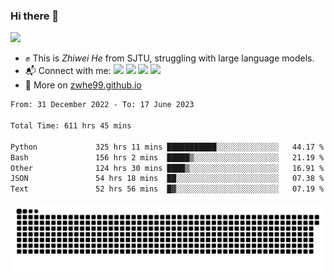 ### Hi there 👋 

![](https://komarev.com/ghpvc/?username=zwhe99)
- :fist: This is *Zhiwei He* from SJTU, struggling with large language models.
- :mailbox_with_mail: Connect with me: <a href = "mailto: hezw.tkcw@gmail.com"><img src="https://img.shields.io/badge/-Mail1-red?style=flat&logo=gmail&logoColor=white" target="_blank"></a> <a href = "mailto: zwhe.cs@sjtu.edu.cn"><img src="https://img.shields.io/badge/-Mail2-%23333?style=flat&logo=gmail&logoColor=white" target="_blank"></a> <a href = "https://twitter.com/zwhe99"><img src="https://img.shields.io/badge/-Twitter-%234a99e9?style=flat&logo=twitter&logoColor=white" target="_blank"></a> <a href = "https://www.zhihu.com/people/hbenmazi-8"><img src="https://img.shields.io/badge/-%E7%9F%A5%E4%B9%8E-%232f6be0" target="_blank"></a>
- :blue_book: More on [zwhe99.github.io](https://zwhe99.github.io/)
<!--START_SECTION:waka-->

```txt
From: 31 December 2022 - To: 17 June 2023

Total Time: 611 hrs 45 mins

Python             325 hrs 11 mins ███████████░░░░░░░░░░░░░░   44.17 %
Bash               156 hrs 2 mins  █████▒░░░░░░░░░░░░░░░░░░░   21.19 %
Other              124 hrs 30 mins ████▒░░░░░░░░░░░░░░░░░░░░   16.91 %
JSON               54 hrs 18 mins  ██░░░░░░░░░░░░░░░░░░░░░░░   07.38 %
Text               52 hrs 56 mins  █▓░░░░░░░░░░░░░░░░░░░░░░░   07.19 %
```

<!--END_SECTION:waka-->
![](https://raw.githubusercontent.com/zwhe99/zwhe99/main/assets/github-contribution-grid-snake.svg)
